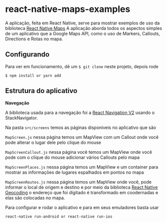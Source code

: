 # react-native-maps-examples

A aplicação, feita em React Native, serve para mostrar exemplos de uso da biblioteca [React Native Maps](https://github.com/react-community/react-native-maps)
A aplicação aborda todos os aspectos simples de um aplicativo que a Google Maps API, como o uso de Markers, Callouts, Directions e Rotas no mapa.

## Configurando

Para ver em funcionamento, dê um `$ git clone` neste projeto, depois rode

```
$ npm install or yarn add
```

## Estrutura do aplicativo

**Navegação**

A biblioteca usada para a navegação foi a [React Navigation V2](https://github.com/react-navigation/react-navigation) usando o StackNavigator.

Na pasta ``` src/screens ``` temos as páginas disponíveis no aplicativo que são 

``` MapScreen.js ``` nessa página temos um MapView com um Callout onde você pode alterar o lugar dele pelo clique do mouse

``` MapScreenCallout.js ``` nessa página você temos um MapView onde você pode com o clique do mouse adicionar vários Callouts pelo mapa

``` MapScreenPlaces.js ``` nessa página temos um MapView e um container para mostrar as informações de lugares espalhados em pontos no mapa

``` MapScreenRoutes.js ``` nessa página temos um MapView onde você, pode informar o local de origem e destino e por meio da biblioteca [React Native Geocoding](https://github.com/marlove/react-native-geocoding) o endereço que foi digitado é transformado em coodernadas e elas são colocadas no mapa.

Para configurar e rodar o aplicativo e para em seus emuladores basta usar

```
react-native run-android or react-native run-ios
```
